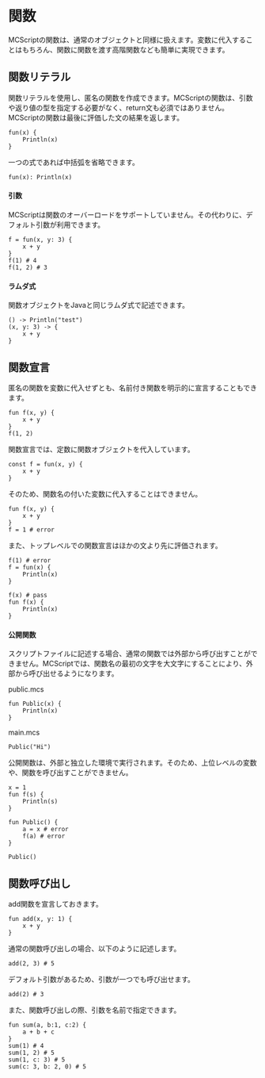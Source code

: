 # 関数
MCScriptの関数は、通常のオブジェクトと同様に扱えます。変数に代入することはもちろん、関数に関数を渡す高階関数なども簡単に実現できます。
## 関数リテラル
関数リテラルを使用し、匿名の関数を作成できます。MCScriptの関数は、引数や返り値の型を指定する必要がなく、return文も必須ではありません。
MCScriptの関数は最後に評価した文の結果を返します。
```
fun(x) {
    Println(x)
}
```
一つの式であれば中括弧を省略できます。
```
fun(x): Println(x)
```
#### 引数
MCScriptは関数のオーバーロードをサポートしていません。その代わりに、デフォルト引数が利用できます。
```
f = fun(x, y: 3) {
    x + y
}
f(1) # 4
f(1, 2) # 3
```
#### ラムダ式
関数オブジェクトをJavaと同じラムダ式で記述できます。
```
() -> Println("test")
(x, y: 3) -> {
    x + y
}
```
## 関数宣言
匿名の関数を変数に代入せずとも、名前付き関数を明示的に宣言することもできます。
```
fun f(x, y) {
    x + y
}
f(1, 2)
```
関数宣言では、定数に関数オブジェクトを代入しています。
```
const f = fun(x, y) {
    x + y
}
```
そのため、関数名の付いた変数に代入することはできません。
```
fun f(x, y) {
    x + y
}
f = 1 # error
```
また、トップレベルでの関数宣言はほかの文より先に評価されます。
```
f(1) # error
f = fun(x) {
    Println(x)
}
```
```
f(x) # pass
fun f(x) {
    Println(x)
}
```
#### 公開関数
スクリプトファイルに記述する場合、通常の関数では外部から呼び出すことができません。MCScriptでは、関数名の最初の文字を大文字にすることにより、外部から呼び出せるようになります。

public.mcs
```
fun Public(x) {
    Println(x)
}
```
main.mcs
```
Public("Hi")
```
公開関数は、外部と独立した環境で実行されます。そのため、上位レベルの変数や、関数を呼び出すことができません。
```
x = 1
fun f(s) {
    Println(s)
}

fun Public() {
    a = x # error
    f(a) # error
}

Public()
```
## 関数呼び出し
add関数を宣言しておきます。
```
fun add(x, y: 1) {
    x + y
}
```
通常の関数呼び出しの場合、以下のように記述します。
```
add(2, 3) # 5
```
デフォルト引数があるため、引数が一つでも呼び出せます。
```
add(2) # 3
```
また、関数呼び出しの際、引数を名前で指定できます。
```
fun sum(a, b:1, c:2) {
    a + b + c
}
sum(1) # 4
sum(1, 2) # 5
sum(1, c: 3) # 5
sum(c: 3, b: 2, 0) # 5
```